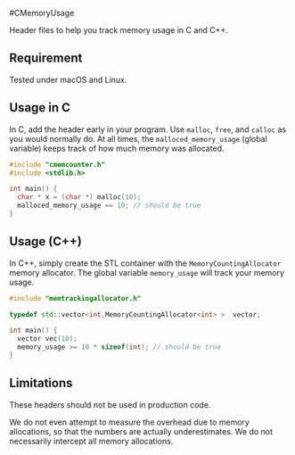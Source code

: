 #CMemoryUsage

Header files to help you track memory usage in C and C++.

## Requirement

Tested under macOS and Linux.

## Usage in C

In C, add the header early in your program. Use ``malloc``, ``free``, and ``calloc`` as you would normally do.
At all times, the ``malloced_memory_usage`` (global variable) keeps track
of how much memory was allocated.


```C
#include "cmemcounter.h"
#include <stdlib.h>

int main() {
  char * x = (char *) malloc(10);
  malloced_memory_usage == 10; // should be true
}
```


## Usage (C++)

In C++, simply create the STL container with the ``MemoryCountingAllocator`` memory allocator. The global variable ``memory_usage`` will track your memory usage.


```C++
#include "memtrackingallocator.h"

typedef std::vector<int,MemoryCountingAllocator<int> >  vector;

int main() {
  vector vec(10);
  memory_usage >= 10 * sizeof(int); // should be true
}
```


## Limitations

These headers should not be used in production code.

We do not even attempt to measure the overhead due to memory allocations,
so that the numbers are actually underestimates. We do not necessarily
intercept all memory allocations.
